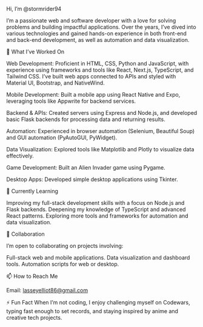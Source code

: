  Hi, I’m @stormrider94

I’m a passionate web and software developer with a love for solving problems and building impactful applications. Over the years, I’ve dived into various technologies and gained hands-on experience in both front-end and back-end development, as well as automation and data visualization.

🌟 What I’ve Worked On

Web Development: Proficient in HTML, CSS, Python and JavaScript, with experience using frameworks and tools like React, Next.js, TypeScript, and Tailwind CSS. I’ve built web apps connected to APIs and styled with Material UI, Bootstrap, and NativeWind.

Mobile Development: Built a mobile app using React Native and Expo, leveraging tools like Appwrite for backend services.

Backend & APIs: Created servers using Express and Node.js, and developed basic Flask backends for processing data and returning results.

Automation: Experienced in browser automation (Selenium, Beautiful Soup) and GUI automation (PyAutoGUI, PyWidget).

Data Visualization: Explored tools like Matplotlib and Plotly to visualize data effectively.

Game Development: Built an Alien Invader game using Pygame.

Desktop Apps: Developed simple desktop applications using Tkinter.

🌱 Currently Learning

Improving my full-stack development skills with a focus on Node.js and Flask backends.
Deepening my knowledge of TypeScript and advanced React patterns.
Exploring more tools and frameworks for automation and data visualization.

💞️ Collaboration

I’m open to collaborating on projects involving:

Full-stack web and mobile applications.
Data visualization and dashboard tools.
Automation scripts for web or desktop.

📫 How to Reach Me

Email: lasseyelliot86@gmail.com

⚡ Fun Fact
When I’m not coding, I enjoy challenging myself on Codewars, typing fast enough to set records, and staying inspired by anime and creative tech projects.

